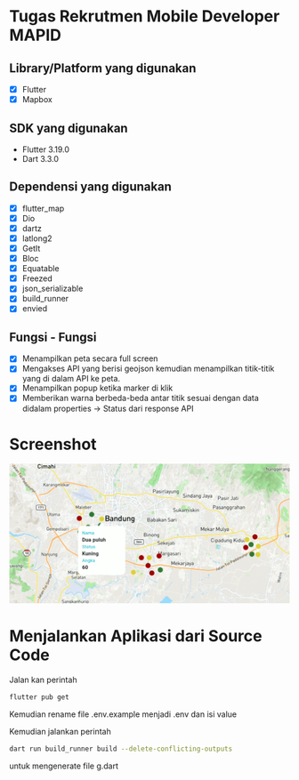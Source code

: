 # Tugas Rekrutmen Mobile Developer MAPID

## Library/Platform yang digunakan
- [x] Flutter
- [x] Mapbox

## SDK yang digunakan
- Flutter 3.19.0
- Dart 3.3.0

## Dependensi yang digunakan
- [x] flutter_map
- [x] Dio
- [x] dartz
- [x] latlong2 
- [x] GetIt
- [x] Bloc
- [x] Equatable
- [x] Freezed
- [x] json_serializable
- [x] build_runner
- [x] envied

## Fungsi - Fungsi
- [x] Menampilkan peta secara full screen
- [x] Mengakses API yang berisi geojson kemudian menampilkan titik-titik yang di dalam API ke
peta.
- [x] Menampilkan popup ketika marker di klik
- [x] Memberikan warna berbeda-beda antar titik sesuai dengan data didalam properties ->
Status dari response API

# Screenshot
<img src="/sceenshot/Screenshot1.png">


# Menjalankan Aplikasi dari Source Code
Jalan kan perintah
```bash
flutter pub get
```
Kemudian rename file .env.example menjadi .env dan isi value

Kemudian jalankan perintah
```bash
dart run build_runner build --delete-conflicting-outputs
```
untuk mengenerate file g.dart